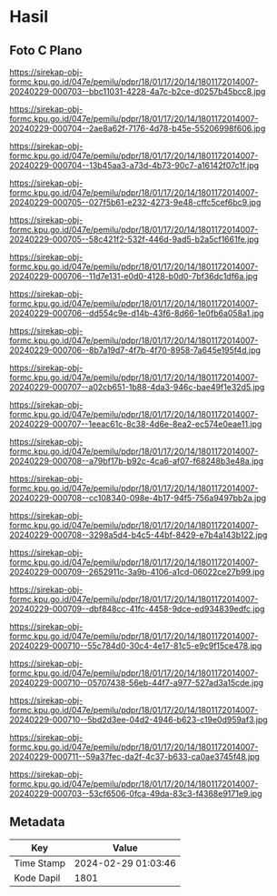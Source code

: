 # Hasil

## Foto C Plano

https://sirekap-obj-formc.kpu.go.id/047e/pemilu/pdpr/18/01/17/20/14/1801172014007-20240229-000703--bbc11031-4228-4a7c-b2ce-d0257b45bcc8.jpg

https://sirekap-obj-formc.kpu.go.id/047e/pemilu/pdpr/18/01/17/20/14/1801172014007-20240229-000704--2ae8a62f-7176-4d78-b45e-55206998f606.jpg

https://sirekap-obj-formc.kpu.go.id/047e/pemilu/pdpr/18/01/17/20/14/1801172014007-20240229-000704--13b45aa3-a73d-4b73-90c7-a16142f07c1f.jpg

https://sirekap-obj-formc.kpu.go.id/047e/pemilu/pdpr/18/01/17/20/14/1801172014007-20240229-000705--027f5b61-e232-4273-9e48-cffc5cef6bc9.jpg

https://sirekap-obj-formc.kpu.go.id/047e/pemilu/pdpr/18/01/17/20/14/1801172014007-20240229-000705--58c421f2-532f-446d-9ad5-b2a5cf1661fe.jpg

https://sirekap-obj-formc.kpu.go.id/047e/pemilu/pdpr/18/01/17/20/14/1801172014007-20240229-000706--11d7e131-e0d0-4128-b0d0-7bf36dc1df6a.jpg

https://sirekap-obj-formc.kpu.go.id/047e/pemilu/pdpr/18/01/17/20/14/1801172014007-20240229-000706--dd554c9e-d14b-43f6-8d66-1e0fb6a058a1.jpg

https://sirekap-obj-formc.kpu.go.id/047e/pemilu/pdpr/18/01/17/20/14/1801172014007-20240229-000706--8b7a19d7-4f7b-4f70-8958-7a645e195f4d.jpg

https://sirekap-obj-formc.kpu.go.id/047e/pemilu/pdpr/18/01/17/20/14/1801172014007-20240229-000707--a02cb651-1b88-4da3-946c-bae49f1e32d5.jpg

https://sirekap-obj-formc.kpu.go.id/047e/pemilu/pdpr/18/01/17/20/14/1801172014007-20240229-000707--1eeac61c-8c38-4d6e-8ea2-ec574e0eae11.jpg

https://sirekap-obj-formc.kpu.go.id/047e/pemilu/pdpr/18/01/17/20/14/1801172014007-20240229-000708--a79bf17b-b92c-4ca6-af07-f68248b3e48a.jpg

https://sirekap-obj-formc.kpu.go.id/047e/pemilu/pdpr/18/01/17/20/14/1801172014007-20240229-000708--cc108340-098e-4b17-94f5-756a9497bb2a.jpg

https://sirekap-obj-formc.kpu.go.id/047e/pemilu/pdpr/18/01/17/20/14/1801172014007-20240229-000708--3298a5d4-b4c5-44bf-8429-e7b4a143b122.jpg

https://sirekap-obj-formc.kpu.go.id/047e/pemilu/pdpr/18/01/17/20/14/1801172014007-20240229-000709--2652911c-3a9b-4106-a1cd-06022ce27b99.jpg

https://sirekap-obj-formc.kpu.go.id/047e/pemilu/pdpr/18/01/17/20/14/1801172014007-20240229-000709--dbf848cc-41fc-4458-9dce-ed934839edfc.jpg

https://sirekap-obj-formc.kpu.go.id/047e/pemilu/pdpr/18/01/17/20/14/1801172014007-20240229-000710--55c784d0-30c4-4e17-81c5-e9c9f15ce478.jpg

https://sirekap-obj-formc.kpu.go.id/047e/pemilu/pdpr/18/01/17/20/14/1801172014007-20240229-000710--05707438-56eb-44f7-a977-527ad3a15cde.jpg

https://sirekap-obj-formc.kpu.go.id/047e/pemilu/pdpr/18/01/17/20/14/1801172014007-20240229-000710--5bd2d3ee-04d2-4946-b623-c19e0d959af3.jpg

https://sirekap-obj-formc.kpu.go.id/047e/pemilu/pdpr/18/01/17/20/14/1801172014007-20240229-000711--59a37fec-da2f-4c37-b633-ca0ae3745f48.jpg

https://sirekap-obj-formc.kpu.go.id/047e/pemilu/pdpr/18/01/17/20/14/1801172014007-20240229-000703--53cf6506-0fca-49da-83c3-f4368e9171e9.jpg


## Metadata

| Key        | Value               |
| ---------- | ------------------- |
| Time Stamp | 2024-02-29 01:03:46 |
| Kode Dapil | 1801                |




